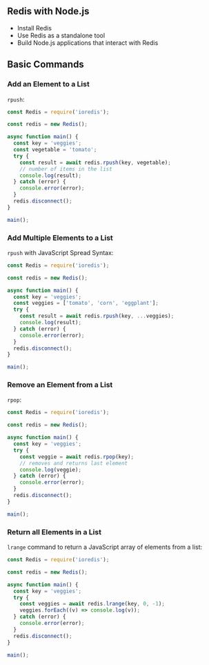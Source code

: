 ## Redis with Node.js

- Install Redis
- Use Redis as a standalone tool
- Build Node.js applications that interact with Redis

## Basic Commands

### Add an Element to a List

`rpush`:

```js
const Redis = require('ioredis');

const redis = new Redis();

async function main() {
  const key = 'veggies';
  const vegetable = 'tomato';
  try {
    const result = await redis.rpush(key, vegetable);
    // number of items in the list
    console.log(result);
  } catch (error) {
    console.error(error);
  }
  redis.disconnect();
}

main();
```

### Add Multiple Elements to a List

`rpush` with JavaScript Spread Syntax:

```js
const Redis = require('ioredis');

const redis = new Redis();

async function main() {
  const key = 'veggies';
  const veggies = ['tomato', 'corn', 'eggplant'];
  try {
    const result = await redis.rpush(key, ...veggies);
    console.log(result);
  } catch (error) {
    console.error(error);
  }
  redis.disconnect();
}

main();
```

### Remove an Element from a List

`rpop`:

```js
const Redis = require('ioredis');

const redis = new Redis();

async function main() {
  const key = 'veggies';
  try {
    const veggie = await redis.rpop(key);
    // removes and returns last element
    console.log(veggie);
  } catch (error) {
    console.error(error);
  }
  redis.disconnect();
}

main();
```

### Return all Elements in a List

`lrange` command to return a JavaScript array of elements from a list:

```js
const Redis = require('ioredis');

const redis = new Redis();

async function main() {
  const key = 'veggies';
  try {
    const veggies = await redis.lrange(key, 0, -1);
    veggies.forEach((v) => console.log(v));
  } catch (error) {
    console.error(error);
  }
  redis.disconnect();
}

main();
```
